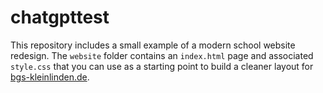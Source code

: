 # chatgpttest

This repository includes a small example of a modern school website redesign.
The `website` folder contains an `index.html` page and associated `style.css`
that you can use as a starting point to build a cleaner layout for
[bgs-kleinlinden.de](https://bgs-kleinlinden.de/).
